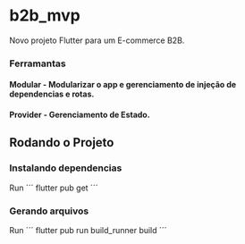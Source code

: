 # b2b_mvp

Novo projeto Flutter para um E-commerce B2B.

### Ferramantas
#### Modular - Modularizar o app e gerenciamento de injeção de dependencias e rotas.
#### Provider - Gerenciamento de Estado.

## Rodando o Projeto

### Instalando dependencias
Run ´´´ flutter pub get ´´´

### Gerando arquivos
Run ´´´ flutter pub run build_runner build ´´´